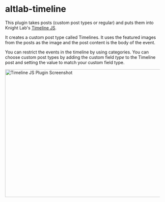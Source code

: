 # altlab-timeline

This plugin takes posts (custom post types or regular) and puts them into Knight Lab's [Timeline JS](http://timeline.knightlab.com/).

It creates a custom post type called Timelines. It uses the featured images from the posts as the image and the post content is the body of the event.

You can restrict the events in the timeline by using categories. You can choose custom post types by adding the custom field *type* to the Timeline post and setting the value to match your custom field type.

<a data-flickr-embed="true"  href="https://www.flickr.com/photos/bionicteaching/25553692877/in/dateposted-public/" title="Timeline JS Plugin Screenshot"><img src="https://farm5.staticflickr.com/4654/25553692877_55e6053692_c.jpg" width="800" height="417" alt="Timeline JS Plugin Screenshot"></a>
